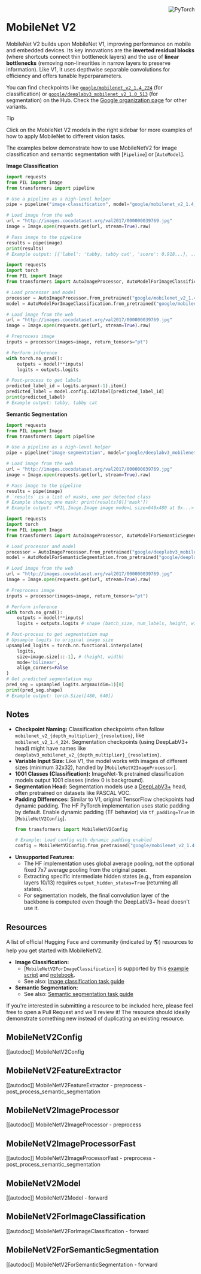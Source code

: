 <!--Copyright 2022 The HuggingFace Team. All rights reserved.

Licensed under the Apache License, Version 2.0 (the "License"); you may not use this file except in compliance with
the License. You may obtain a copy of the License at

http://www.apache.org/licenses/LICENSE-2.0

Unless required by applicable law or agreed to in writing, software distributed under the License is distributed on
an "AS IS" BASIS, WITHOUT WARRANTIES OR CONDITIONS OF ANY KIND, either express or implied. See the License for the
specific language governing permissions and limitations under the License.

⚠️ Note that this file is in Markdown but contain specific syntax for our doc-builder (similar to MDX) that may not be
rendered properly in your Markdown viewer.

-->

<div style="float: right;">
    <div class="flex flex-wrap space-x-1">
        <img alt="PyTorch" src="https://img.shields.io/badge/PyTorch-EE4C2C?style=flat&logo=pytorch&logoColor=white">
    </div>
</div>

# MobileNet V2

MobileNet V2 builds upon MobileNet V1, improving performance on mobile and embedded devices. Its key innovations are the **inverted residual blocks** (where shortcuts connect thin bottleneck layers) and the use of **linear bottlenecks** (removing non-linearities in narrow layers to preserve information). Like V1, it uses depthwise separable convolutions for efficiency and offers tunable hyperparameters.

You can find checkpoints like [`google/mobilenet_v2_1.4_224`](https://huggingface.co/google/mobilenet_v2_1.4_224) (for classification) or [`google/deeplabv3_mobilenet_v2_1.0_513`](https://huggingface.co/google/deeplabv3_mobilenet_v2_1.0_513) (for segmentation) on the Hub. Check the [Google organization page](https://huggingface.co/google) for other variants. <!-- Consider linking to a dedicated Collection if one exists -->

> [!TIP]
> Click on the MobileNet V2 models in the right sidebar for more examples of how to apply MobileNet to different vision tasks.


The examples below demonstrate how to use MobileNetV2 for image classification and semantic segmentation with [`Pipeline`] or [`AutoModel`].

**Image Classification**

<hfoptions id="usage-img-class">
<hfoption id="Pipeline">

```python
import requests
from PIL import Image
from transformers import pipeline

# Use a pipeline as a high-level helper
pipe = pipeline("image-classification", model="google/mobilenet_v2_1.4_224") # Example checkpoint

# Load image from the web
url = "http://images.cocodataset.org/val2017/000000039769.jpg"
image = Image.open(requests.get(url, stream=True).raw)

# Pass image to the pipeline
results = pipe(image)
print(results)
# Example output: [{'label': 'tabby, tabby cat', 'score': 0.918...}, ...]
```

</hfoption>
<hfoption id="AutoModel">

```python
import requests
import torch
from PIL import Image
from transformers import AutoImageProcessor, AutoModelForImageClassification

# Load processor and model
processor = AutoImageProcessor.from_pretrained("google/mobilenet_v2_1.4_224") # Example checkpoint
model = AutoModelForImageClassification.from_pretrained("google/mobilenet_v2_1.4_224")

# Load image from the web
url = "http://images.cocodataset.org/val2017/000000039769.jpg"
image = Image.open(requests.get(url, stream=True).raw)

# Preprocess image
inputs = processor(images=image, return_tensors="pt")

# Perform inference
with torch.no_grad():
    outputs = model(**inputs)
    logits = outputs.logits

# Post-process to get labels
predicted_label_id = logits.argmax(-1).item()
predicted_label = model.config.id2label[predicted_label_id]
print(predicted_label)
# Example output: tabby, tabby cat
```

</hfoption>
</hfoptions>

**Semantic Segmentation**

<hfoptions id="usage-sem-seg">
<hfoption id="Pipeline">

```python
import requests
from PIL import Image
from transformers import pipeline

# Use a pipeline as a high-level helper
pipe = pipeline("image-segmentation", model="google/deeplabv3_mobilenet_v2_1.0_513") # Example checkpoint

# Load image from the web
url = "http://images.cocodataset.org/val2017/000000039769.jpg"
image = Image.open(requests.get(url, stream=True).raw)

# Pass image to the pipeline
results = pipe(image)
# `results` is a list of masks, one per detected class
# Example showing one mask: print(results[0]['mask'])
# Example output: <PIL.Image.Image image mode=L size=640x480 at 0x...>
```

</hfoption>
<hfoption id="AutoModel">

```python
import requests
import torch
from PIL import Image
from transformers import AutoImageProcessor, AutoModelForSemanticSegmentation

# Load processor and model
processor = AutoImageProcessor.from_pretrained("google/deeplabv3_mobilenet_v2_1.0_513") # Example checkpoint
model = AutoModelForSemanticSegmentation.from_pretrained("google/deeplabv3_mobilenet_v2_1.0_513")

# Load image from the web
url = "http://images.cocodataset.org/val2017/000000039769.jpg"
image = Image.open(requests.get(url, stream=True).raw)

# Preprocess image
inputs = processor(images=image, return_tensors="pt")

# Perform inference
with torch.no_grad():
    outputs = model(**inputs)
    logits = outputs.logits # shape (batch_size, num_labels, height, width)

# Post-process to get segmentation map
# Upsample logits to original image size
upsampled_logits = torch.nn.functional.interpolate(
    logits,
    size=image.size[::-1], # (height, width)
    mode='bilinear',
    align_corners=False
)
# Get predicted segmentation map
pred_seg = upsampled_logits.argmax(dim=1)[0]
print(pred_seg.shape)
# Example output: torch.Size([480, 640])
```

</hfoption>
</hfoptions>

<!-- Quantization - Not applicable -->
<!-- Attention Visualization - Not applicable for this model type -->

## Notes

-   **Checkpoint Naming:** Classification checkpoints often follow `mobilenet_v2_{depth_multiplier}_{resolution}`, like `mobilenet_v2_1.4_224`. Segmentation checkpoints (using DeepLabV3+ head) might have names like `deeplabv3_mobilenet_v2_{depth_multiplier}_{resolution}`.
-   **Variable Input Size:** Like V1, the model works with images of different sizes (minimum 32x32), handled by [`MobileNetV2ImageProcessor`].
-   **1001 Classes (Classification):** ImageNet-1k pretrained classification models output 1001 classes (index 0 is background).
-   **Segmentation Head:** Segmentation models use a [DeepLabV3+](https://arxiv.org/abs/1802.02611) head, often pretrained on datasets like PASCAL VOC.
-   **Padding Differences:** Similar to V1, original TensorFlow checkpoints had dynamic padding. The HF PyTorch implementation uses static padding by default. Enable dynamic padding (TF behavior) via `tf_padding=True` in [`MobileNetV2Config`].
    ```python
    from transformers import MobileNetV2Config

    # Example: Load config with dynamic padding enabled
    config = MobileNetV2Config.from_pretrained("google/mobilenet_v2_1.4_224", tf_padding=True)
    ```
-   **Unsupported Features:**
    -   The HF implementation uses global average pooling, not the optional fixed 7x7 average pooling from the original paper.
    -   Extracting specific intermediate hidden states (e.g., from expansion layers 10/13) requires `output_hidden_states=True` (returning all states).
    -   For segmentation models, the final convolution layer of the backbone is computed even though the DeepLabV3+ head doesn't use it.

## Resources

A list of official Hugging Face and community (indicated by 🌎) resources to help you get started with MobileNetV2.

<PipelineTag pipeline="image-classification"/> <PipelineTag pipeline="image-segmentation"/>

-   **Image Classification:**
    -   [`MobileNetV2ForImageClassification`] is supported by this [example script](https://github.com/huggingface/transformers/tree/main/examples/pytorch/image-classification) and [notebook](https://colab.research.google.com/github/huggingface/notebooks/blob/main/examples/image_classification.ipynb).
    -   See also: [Image classification task guide](../tasks/image_classification)
-   **Semantic Segmentation:**
    -   See also: [Semantic segmentation task guide](../tasks/semantic_segmentation)

If you're interested in submitting a resource to be included here, please feel free to open a Pull Request and we'll review it! The resource should ideally demonstrate something new instead of duplicating an existing resource.

## MobileNetV2Config

[[autodoc]] MobileNetV2Config

## MobileNetV2FeatureExtractor

[[autodoc]] MobileNetV2FeatureExtractor
    - preprocess
    - post_process_semantic_segmentation

## MobileNetV2ImageProcessor

[[autodoc]] MobileNetV2ImageProcessor
    - preprocess

## MobileNetV2ImageProcessorFast

[[autodoc]] MobileNetV2ImageProcessorFast
    - preprocess
    - post_process_semantic_segmentation

## MobileNetV2Model

[[autodoc]] MobileNetV2Model
    - forward

## MobileNetV2ForImageClassification

[[autodoc]] MobileNetV2ForImageClassification
    - forward

## MobileNetV2ForSemanticSegmentation

[[autodoc]] MobileNetV2ForSemanticSegmentation
    - forward
